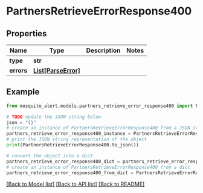 # PartnersRetrieveErrorResponse400


## Properties

Name | Type | Description | Notes
------------ | ------------- | ------------- | -------------
**type** | **str** |  | 
**errors** | [**List[ParseError]**](ParseError.md) |  | 

## Example

```python
from mosquito_alert.models.partners_retrieve_error_response400 import PartnersRetrieveErrorResponse400

# TODO update the JSON string below
json = "{}"
# create an instance of PartnersRetrieveErrorResponse400 from a JSON string
partners_retrieve_error_response400_instance = PartnersRetrieveErrorResponse400.from_json(json)
# print the JSON string representation of the object
print(PartnersRetrieveErrorResponse400.to_json())

# convert the object into a dict
partners_retrieve_error_response400_dict = partners_retrieve_error_response400_instance.to_dict()
# create an instance of PartnersRetrieveErrorResponse400 from a dict
partners_retrieve_error_response400_from_dict = PartnersRetrieveErrorResponse400.from_dict(partners_retrieve_error_response400_dict)
```
[[Back to Model list]](../README.md#documentation-for-models) [[Back to API list]](../README.md#documentation-for-api-endpoints) [[Back to README]](../README.md)


